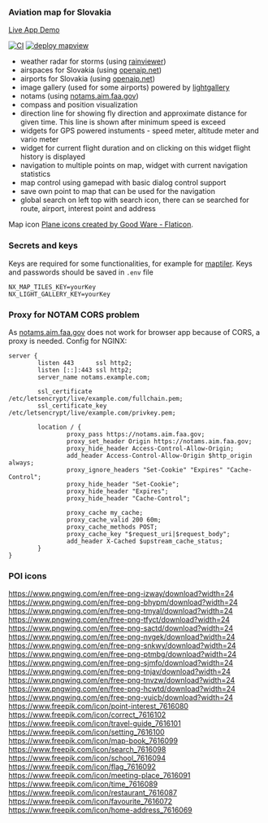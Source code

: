 ### Aviation map for Slovakia

[Live App Demo](https://jobes.github.io/laamap/)

[![CI](https://github.com/jobes/laamap/actions/workflows/ci.yml/badge.svg)](https://github.com/jobes/laamap/actions/workflows/ci.yml)
[![deploy mapview](https://github.com/jobes/laamap/actions/workflows/gh-pages.yml/badge.svg)](https://github.com/jobes/laamap/actions/workflows/gh-pages.yml)

- weather radar for storms (using [rainviewer](https://www.rainviewer.com/))
- airspaces for Slovakia (using [openaip.net](https://www.openaip.net/))
- airports for Slovakia (using [openaip.net](https://www.openaip.net/))
- image gallery (used for some airports) powered by [lightgallery](https://www.lightgalleryjs.com/)
- notams (using [notams.aim.faa.gov](https://notams.aim.faa.gov))
- compass and position visualization
- direction line for showing fly direction and approximate distance for given time. This line is shown after minimum speed is exceed
- widgets for GPS powered instuments - speed meter, altitude meter and vario meter
- widget for current flight duration and on clicking on this widget flight history is displayed
- navigation to multiple points on map, widget with current navigation statistics
- map control using gamepad with basic dialog control support
- save own point to map that can be used for the navigation
- global search on left top with search icon, there can se searched for route, airport, interest point and address

Map icon [Plane icons created by Good Ware - Flaticon](https://www.flaticon.com/free-icons/plane).

### Secrets and keys

Keys are required for some functionalities, for example for [maptiler](https://www.maptiler.com/). Keys and passwords should be saved in `.env` file

```
NX_MAP_TILES_KEY=yourKey
NX_LIGHT_GALLERY_KEY=yourKey
```

### Proxy for NOTAM CORS problem

As [notams.aim.faa.gov](https://notams.aim.faa.gov) does not work for browser app because of CORS, a proxy is needed. Config for NGINX:

```
server {
        listen 443      ssl http2;
        listen [::]:443 ssl http2;
        server_name notams.example.com;

        ssl_certificate     /etc/letsencrypt/live/example.com/fullchain.pem;
        ssl_certificate_key /etc/letsencrypt/live/example.com/privkey.pem;

        location / {
                proxy_pass https://notams.aim.faa.gov;
                proxy_set_header Origin https://notams.aim.faa.gov;
                proxy_hide_header Access-Control-Allow-Origin;
                add_header Access-Control-Allow-Origin $http_origin always;
                proxy_ignore_headers "Set-Cookie" "Expires" "Cache-Control";
                proxy_hide_header "Set-Cookie";
                proxy_hide_header "Expires";
                proxy_hide_header "Cache-Control";

                proxy_cache my_cache;
                proxy_cache_valid 200 60m;
                proxy_cache_methods POST;
                proxy_cache_key "$request_uri|$request_body";
                add_header X-Cached $upstream_cache_status;
        }
}
```

### POI icons

https://www.pngwing.com/en/free-png-izway/download?width=24
https://www.pngwing.com/en/free-png-bhypm/download?width=24
https://www.pngwing.com/en/free-png-tmyal/download?width=24
https://www.pngwing.com/en/free-png-tfyct/download?width=24
https://www.pngwing.com/en/free-png-sactd/download?width=24
https://www.pngwing.com/en/free-png-nvgek/download?width=24
https://www.pngwing.com/en/free-png-snkwy/download?width=24
https://www.pngwing.com/en/free-png-ptmbg/download?width=24
https://www.pngwing.com/en/free-png-sjmfo/download?width=24
https://www.pngwing.com/en/free-png-tnjav/download?width=24
https://www.pngwing.com/en/free-png-tnvzw/download?width=24
https://www.pngwing.com/en/free-png-hcwtd/download?width=24
https://www.pngwing.com/en/free-png-vuicb/download?width=24
https://www.freepik.com/icon/point-interest_7616080
https://www.freepik.com/icon/correct_7616102
https://www.freepik.com/icon/travel-guide_7616101
https://www.freepik.com/icon/setting_7616100
https://www.freepik.com/icon/map-book_7616099
https://www.freepik.com/icon/search_7616098
https://www.freepik.com/icon/school_7616094
https://www.freepik.com/icon/flag_7616092
https://www.freepik.com/icon/meeting-place_7616091
https://www.freepik.com/icon/time_7616089
https://www.freepik.com/icon/restaurant_7616087
https://www.freepik.com/icon/favourite_7616072
https://www.freepik.com/icon/home-address_7616069
